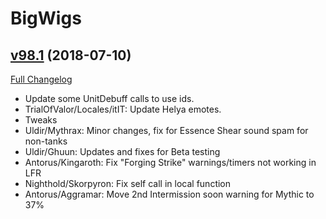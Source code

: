 # BigWigs

## [v98.1](https://github.com/BigWigsMods/BigWigs/tree/v98.1) (2018-07-10)
[Full Changelog](https://github.com/BigWigsMods/BigWigs/compare/v98...v98.1)

- Update some UnitDebuff calls to use ids.  
- TrialOfValor/Locales/itIT: Update Helya emotes.  
- Tweaks  
- Uldir/Mythrax: Minor changes, fix for Essence Shear sound spam for non-tanks  
- Uldir/Ghuun: Updates and fixes for Beta testing  
- Antorus/Kingaroth: Fix "Forging Strike" warnings/timers not working in LFR  
- Nighthold/Skorpyron: Fix self call in local function  
- Antorus/Aggramar: Move 2nd Intermission soon warning for Mythic to 37%  
